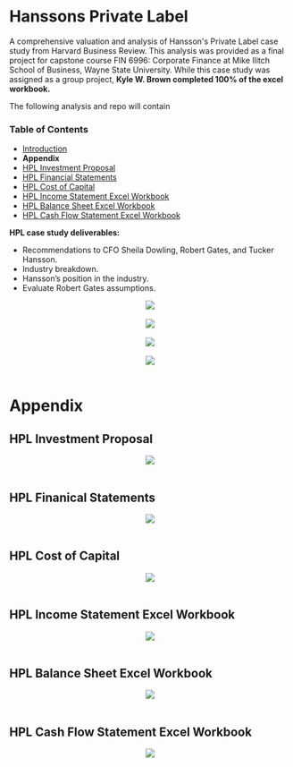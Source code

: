 # **Hanssons Private Label**
A comprehensive valuation and analysis of Hansson's Private Label case study from Harvard Business Review. This analysis was provided as a final project for capstone course FIN 6996: Corporate Finance at Mike Ilitch School of Business, Wayne State University. While this case study was assigned as a group project, **Kyle W. Brown completed 100% of the excel workbook.** 

The following analysis and repo will contain 

### Table of Contents
* [Introduction]()
* []()
**Appendix**
* [HPL Investment Proposal](#hpl-investment-proposal)
* [HPL Financial Statements](#hpl-finanical-statements )
* [HPL Cost of Capital](#hpl-cost-of-capital)
* [HPL Income Statement Excel Workbook](#hpl-income-statement-excel-workbook)
* [HPL Balance Sheet Excel Workbook](#hpl-balance-sheet-excel-workbook)
* [HPL Cash Flow Statement Excel Workbook](#hpl-cash-flow-statement-excel-workbook)


**HPL case study deliverables:**

* Recommendations to CFO Sheila Dowling, Robert Gates, and Tucker Hansson.
* Industry breakdown.
* Hansson’s position in the industry.
* Evaluate Robert Gates assumptions.


<div align="center">
  <img src="https://github.com/kyle-w-brown/Hanssons-Private-Label/blob/master/Images/HPL.PNG"><br><br>
</div>

<div align="center">
  <img src="https://github.com/kyle-w-brown/Hanssons-Private-Label/blob/master/Images/Wbk_model.PNG"><br><br>
</div>



<div align="center">
  <img src="https://github.com/kyle-w-brown/Hanssons-Private-Label/blob/master/Images/Wbk_wacc.PNG"><br><br>
</div>



<div align="center">
  <img src="https://github.com/kyle-w-brown/Hanssons-Private-Label/blob/master/Images/Wbk_apv.PNG"><br><br>
</div>



# **Appendix**


## HPL Investment Proposal
<div align="center">
  <img src="https://github.com/kyle-w-brown/Hanssons-Private-Label/blob/master/Images/HPL-investment_proposal.PNG"><br><br>
</div>

## HPL Finanical Statements 

<div align="center">
  <img src="https://github.com/kyle-w-brown/Hanssons-Private-Label/blob/master/Images/HPL-financial-statements.PNG"><br><br>
</div>

## HPL Cost of Capital

<div align="center">
  <img src="https://github.com/kyle-w-brown/Hanssons-Private-Label/blob/master/Images/HPL-cost-of-capital.PNG"><br><br>
</div>


## HPL Income Statement Excel Workbook 

<div align="center">
  <img src="https://github.com/kyle-w-brown/Hanssons-Private-Label/blob/master/Images/Wbk_is.PNG"><br><br>
</div>

## HPL Balance Sheet Excel Workbook

<div align="center">
  <img src="https://github.com/kyle-w-brown/Hanssons-Private-Label/blob/master/Images/Wbk_bs.PNG"><br><br>
</div>

## HPL Cash Flow Statement Excel Workbook

<div align="center">
  <img src="https://github.com/kyle-w-brown/Hanssons-Private-Label/blob/master/Images/Wbk_cfs.PNG"><br><br>
</div>

